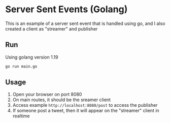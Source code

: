 # Server Sent Events (Golang)

This is an example of a server sent event that is handled using go, and I also  created a client as "streamer" and publisher

## Run

Using golang version 1.19

```bash
go run main.go
```

## Usage

1. Open your browser on port 8080
2. On main routes, it should be the sreamer client
3. Access example `http://localhost:8080/post` to access the publisher
4. If someone post a tweet, then it will appear on the "streamer" client in realtime